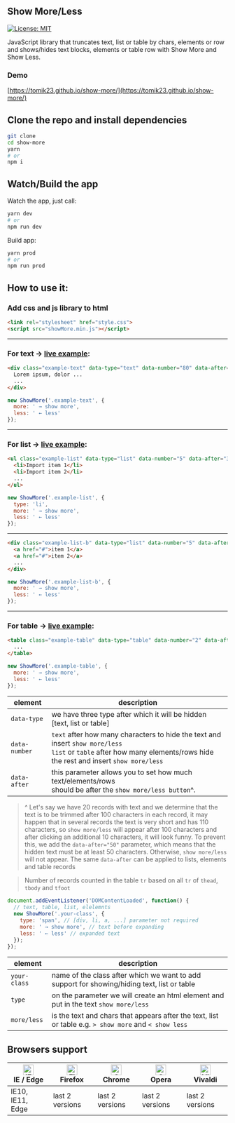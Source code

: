 ## Show More/Less

[![License: MIT](https://img.shields.io/badge/License-MIT-blue.svg)](https://opensource.org/licenses/MIT)

JavaScript library that truncates text, list or table by chars, elements or row and shows/hides text blocks, elements or table row with Show More and Show Less.

### Demo

[https://tomik23.github.io/show-more/](https://tomik23.github.io/show-more/)

## Clone the repo and install dependencies
```bash
git clone
cd show-more
yarn
# or
npm i
```
## Watch/Build the app
Watch the app, just call:

```bash
yarn dev
# or
npm run dev
```

Build app:

```bash
yarn prod
# or
npm run prod
```

## How to use it:

### Add css and js library to html

```html
<link rel="stylesheet" href="style.css">
<script src="showMore.min.js"></script>
```
---
### For text → [live example](https://tomik23.github.io/show-more/#example-text):
```html
<div class="example-text" data-type="text" data-number="80" data-after="30">
  Lorem ipsum, dolor ...
  ...
</div>
```

```js
new ShowMore('.example-text', {
  more: ' → show more',
  less: ' ← less'
});
```
---
### For list → [live example](https://tomik23.github.io/show-more/#example-list):
```html
<ul class="example-list" data-type="list" data-number="5" data-after="3">
  <li>Import item 1</li>
  <li>Import item 2</li>
  ...
</ul>
```
```js
new ShowMore('.example-list', {
  type: 'li',
  more: ' → show more',
  less: ' ← less'
});
```
---

```html
<div class="example-list-b" data-type="list" data-number="5" data-after="3">
  <a href="#">item 1</a>
  <a href="#">item 2</a>
  ...
</div>
```
```js
new ShowMore('.example-list-b', {
  more: ' → show more',
  less: ' ← less'
});
```
---

### For table → [live example](https://tomik23.github.io/show-more/#example-table):
```html
<table class="example-table" data-type="table" data-number="2" data-after="3">
  ...
</table>
```

```js
new ShowMore('.example-table', {
  more: ' → show more',
  less: ' ← less'
});
```

| element | description |
|--------------- |-------------|
| `data-type` | we have three type after which it will be hidden [text, list or table] |
| `data-number` | `text` after how many characters to hide the text and insert `show more/less`<br />`list` or `table` after how many elements/rows hide the rest and insert `show more/less` |
| `data-after` | this parameter allows you to set how much text/elements/rows <br />should be after the `show more/less button`^. |

> ^ Let's say we have 20 records with text and we determine that the text is to be trimmed after 100 characters in each record, it may happen that in several records the text is very short and has 110 characters, so `show more/less` will appear after 100 characters and after clicking an additional 10 characters, it will look funny. To prevent this, we add the `data-after="50"` parameter, which means that the hidden text must be at least 50 characters. Otherwise, `show more/less` will not appear. The same `data-after` can be applied to lists, elements and table records

> Number of records counted in the table `tr` based on all `tr` of `thead`, `tbody` and `tfoot`

```javascript
document.addEventListener('DOMContentLoaded', function() {
  // text, table, list, elelemnts
  new ShowMore('.your-class', {
    type: 'span', // [div, li, a, ...] parameter not required
    more: ' → show more', // text before expanding 
    less: ' ← less' // expanded text
  });
});
```

| element | description |
|----------|-------------|
| `your-class` | name of the class after which we want to add support for showing/hiding text, list or table |
| `type` | on the parameter we will create an html element and put in the text `show more/less` |
| `more/less` | is the text and chars that appears after the text, list or table e.g. `> show more` and  `< show less` |


## Browsers support

| [<img src="https://raw.githubusercontent.com/alrra/browser-logos/master/src/edge/edge_48x48.png" alt="IE / Edge" width="24px" height="24px" />](http://godban.github.io/browsers-support-badges/)<br/>IE / Edge | [<img src="https://raw.githubusercontent.com/alrra/browser-logos/master/src/firefox/firefox_48x48.png" alt="Firefox" width="24px" height="24px" />](http://godban.github.io/browsers-support-badges/)<br/>Firefox | [<img src="https://raw.githubusercontent.com/alrra/browser-logos/master/src/chrome/chrome_48x48.png" alt="Chrome" width="24px" height="24px" />](http://godban.github.io/browsers-support-badges/)<br/>Chrome | [<img src="https://raw.githubusercontent.com/alrra/browser-logos/master/src/opera/opera_48x48.png" alt="Opera" width="24px" height="24px" />](http://godban.github.io/browsers-support-badges/)<br/>Opera | [<img src="https://raw.githubusercontent.com/alrra/browser-logos/master/src/vivaldi/vivaldi_48x48.png" alt="Vivaldi" width="24px" height="24px" />](http://godban.github.io/browsers-support-badges/)<br/>Vivaldi |
| --------- | --------- | --------- | --------- | --------- |
| IE10, IE11, Edge| last 2 versions| last 2 versions| last 2 versions| last 2 versions
